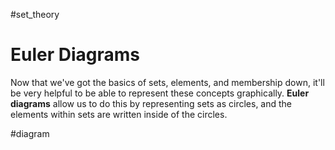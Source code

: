 #set_theory 
# Euler Diagrams
Now that we've got the basics of sets, elements, and membership down, it'll be very helpful to be able to represent these concepts graphically. **Euler diagrams** allow us to do this by representing sets as circles, and the elements within sets are written inside of the circles.

#diagram